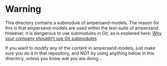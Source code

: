 Warning
=======

This directory contains a submodule of ampersand-models. The reason for  this is that ampersand-models are used within the test-suite of ampersand. However, it is dangerous to use submodules in Git, as is explaned here: [Why your company shouldn’t use Git submodules](http://codingkilledthecat.wordpress.com/2012/04/28/why-your-company-shouldnt-use-git-submodules/).

If you want to modify any of the content in ampersand-models, just make sure you do it in that repository, and NOT by using anything below in this directory, unless you know wat you are doing...